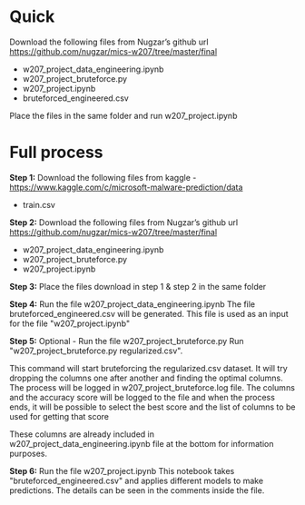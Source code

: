 # Quick
Download the following files from Nugzar’s github url https://github.com/nugzar/mics-w207/tree/master/final
- w207_project_data_engineering.ipynb
- w207_project_bruteforce.py
- w207_project.ipynb
- bruteforced_engineered.csv

Place the files in the same folder and run w207_project.ipynb


# Full process
**Step 1:** Download the following files from kaggle - https://www.kaggle.com/c/microsoft-malware-prediction/data
- train.csv

**Step 2:** Download the following files from Nugzar’s github url https://github.com/nugzar/mics-w207/tree/master/final
- w207_project_data_engineering.ipynb
- w207_project_bruteforce.py
- w207_project.ipynb

**Step 3:** Place the files download in step 1 & step 2 in the same folder

**Step 4:** Run the file w207_project_data_engineering.ipynb
The file bruteforced_engineered.csv will be generated. This file is used as an input for the file "w207_project.ipynb"

**Step 5:** Optional - Run the file w207_project_bruteforce.py
Run "w207_project_bruteforce.py regularized.csv".  
  
This command will start bruteforcing the regularized.csv dataset. It will try dropping the columns one after another and finding the optimal columns. The process will be logged in w207_project_bruteforce.log file. The columns and the accuracy score will be logged to the file and when the process ends, it will be possible to select the best score and the list of columns to be used for getting that score  
  
These columns are already included in w207_project_data_engineering.ipynb file at the bottom for information purposes.

**Step 6:** Run the file w207_project.ipynb
This notebook takes "bruteforced_engineered.csv" and applies different models to make predictions. The details can be seen in the comments inside the file.
